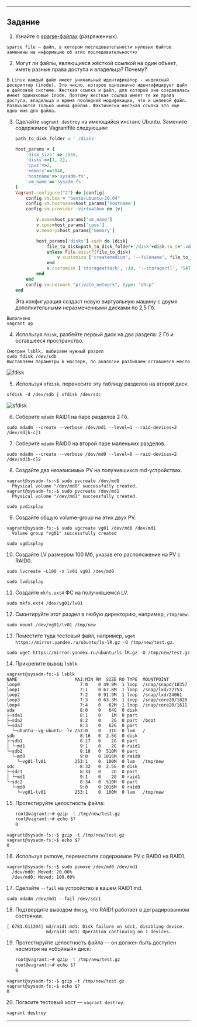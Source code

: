 ------

## Задание

1. Узнайте о [sparse-файлах](https://ru.wikipedia.org/wiki/%D0%A0%D0%B0%D0%B7%D1%80%D0%B5%D0%B6%D1%91%D0%BD%D0%BD%D1%8B%D0%B9_%D1%84%D0%B0%D0%B9%D0%BB) (разряженных).
```
sparse file — файл, в котором последовательности нулевых байтов заменены на информацию об этих последовательностях
```

2. Могут ли файлы, являющиеся жёсткой ссылкой на один объект, иметь разные права доступа и владельца? Почему?
```
В Linux каждый файл имеет уникальный идентификатор - индексный дескриптор (inode). Это число, которое однозначно идентифицирует файл в файловой системе. Жесткая ссылка и файл, для которой она создавалась имеют одинаковые inode. Поэтому жесткая ссылка имеет те же права доступа, владельца и время последней модификации, что и целевой файл. Различаются только имена файлов. Фактически жесткая ссылка это еще одно имя для файла.
```

3. Сделайте `vagrant destroy` на имеющийся инстанс Ubuntu. Замените содержимое Vagrantfile следующим:

    ```ruby
    path_to_disk_folder = './disks'

    host_params = {
        'disk_size' => 2560,
        'disks'=>[1, 2],
        'cpus'=>2,
        'memory'=>2048,
        'hostname'=>'sysadm-fs',
        'vm_name'=>'sysadm-fs'
    }
    Vagrant.configure("2") do |config|
        config.vm.box = "bento/ubuntu-20.04"
        config.vm.hostname=host_params['hostname']
        config.vm.provider :virtualbox do |v|

            v.name=host_params['vm_name']
            v.cpus=host_params['cpus']
            v.memory=host_params['memory']

            host_params['disks'].each do |disk|
                file_to_disk=path_to_disk_folder+'/disk'+disk.to_s+'.vdi'
                unless File.exist?(file_to_disk)
                    v.customize ['createmedium', '--filename', file_to_disk, '--size', host_params['disk_size']]
                end
                v.customize ['storageattach', :id, '--storagectl', 'SATA Controller', '--port', disk.to_s, '--device', 0, '--type', 'hdd', '--medium', file_to_disk]
            end
        end
        config.vm.network "private_network", type: "dhcp"
    end
    ```

    Эта конфигурация создаст новую виртуальную машину с двумя дополнительными неразмеченными дисками по 2,5 Гб.
```
Выполнено
vagrant up
```

4. Используя `fdisk`, разбейте первый диск на два раздела: 2 Гб и оставшееся пространство.
```
Смотрим lsblk, выбираем нужный раздел
sudo fdisk /dev/sdb
Выставляем параметры в мастере, по аналогии разбиваем оставшееся место
```
![fdisk](https://github.com/MaximovAA/devops_netology_term/blob/main/fdisk.jpg "Пример вывода команд")

5. Используя `sfdisk`, перенесите эту таблицу разделов на второй диск.
```
sfdisk -d /dev/sdb | sfdisk /dev/sdc
```
![sfdisk](https://github.com/MaximovAA/devops_netology_term/blob/main/sfdisk.jpg "Пример вывода команд")

6. Соберите `mdadm` RAID1 на паре разделов 2 Гб.
```
sudo mdadm --create --verbose /dev/md1 --level=1 --raid-devices=2 /dev/sd[b-c]1
```

7. Соберите `mdadm` RAID0 на второй паре маленьких разделов.
```
sudo mdadm --create --verbose /dev/md0 --level=0 --raid-devices=2 /dev/sd[b-c]2
```

8. Создайте два независимых PV на получившихся md-устройствах.
```
vagrant@sysadm-fs:~$ sudo pvcreate /dev/md0
  Physical volume "/dev/md0" successfully created.
vagrant@sysadm-fs:~$ sudo pvcreate /dev/md1
  Physical volume "/dev/md1" successfully created.
  
sudo pvdisplay
```

9. Создайте общую volume-group на этих двух PV.
```
vagrant@sysadm-fs:~$ sudo vgcreate vg01 /dev/md0 /dev/md1
  Volume group "vg01" successfully created
 
sudo vgdisplay
```

10. Создайте LV размером 100 Мб, указав его расположение на PV с RAID0.
```
sudo lvcreate -L100 -n lv01 vg01 /dev/md0

sudo lvdisplay
```

11. Создайте `mkfs.ext4` ФС на получившемся LV.
```
sudo mkfs.ext4 /dev/vg01/lv01
```

12. Смонтируйте этот раздел в любую директорию, например, `/tmp/new`.
```
sudo mount /dev/vg01/lv01 /tmp/new
```

13. Поместите туда тестовый файл, например, `wget https://mirror.yandex.ru/ubuntu/ls-lR.gz -O /tmp/new/test.gz`.
```
sudo wget https://mirror.yandex.ru/ubuntu/ls-lR.gz -O /tmp/new/test.gz
```

14. Прикрепите вывод `lsblk`.
```
vagrant@sysadm-fs:~$ lsblk
NAME                      MAJ:MIN RM  SIZE RO TYPE  MOUNTPOINT
loop0                       7:0    0 49.9M  1 loop  /snap/snapd/18357
loop1                       7:1    0 67.8M  1 loop  /snap/lxd/22753
loop2                       7:2    0 91.9M  1 loop  /snap/lxd/24061
loop3                       7:3    0 63.3M  1 loop  /snap/core20/1828
loop4                       7:4    0   62M  1 loop  /snap/core20/1611
sda                         8:0    0   64G  0 disk
├─sda1                      8:1    0    1M  0 part
├─sda2                      8:2    0    2G  0 part  /boot
└─sda3                      8:3    0   62G  0 part
  └─ubuntu--vg-ubuntu--lv 253:0    0   31G  0 lvm   /
sdb                         8:16   0  2.5G  0 disk
├─sdb1                      8:17   0    2G  0 part
│ └─md1                     9:1    0    2G  0 raid1
└─sdb2                      8:18   0  510M  0 part
  └─md0                     9:0    0 1016M  0 raid0
    └─vg01-lv01           253:1    0  100M  0 lvm   /tmp/new
sdc                         8:32   0  2.5G  0 disk
├─sdc1                      8:33   0    2G  0 part
│ └─md1                     9:1    0    2G  0 raid1
└─sdc2                      8:34   0  510M  0 part
  └─md0                     9:0    0 1016M  0 raid0
    └─vg01-lv01           253:1    0  100M  0 lvm   /tmp/new
```

15. Протестируйте целостность файла:

    ```bash
    root@vagrant:~# gzip -t /tmp/new/test.gz
    root@vagrant:~# echo $?
    0
    ```
```
vagrant@sysadm-fs:~$ gzip -t /tmp/new/test.gz
vagrant@sysadm-fs:~$ echo $?
0
```

16. Используя pvmove, переместите содержимое PV с RAID0 на RAID1.
```
vagrant@sysadm-fs:~$ sudo pvmove /dev/md0 /dev/md1
  /dev/md0: Moved: 20.00%
  /dev/md0: Moved: 100.00%
```

17. Сделайте `--fail` на устройство в вашем RAID1 md.
```
sudo mdadm /dev/md1 --fail /dev/sdc1
```

18. Подтвердите выводом `dmesg`, что RAID1 работает в деградированном состоянии.
```
[ 6781.611304] md/raid1:md1: Disk failure on sdc1, disabling device.
               md/raid1:md1: Operation continuing on 1 devices.
```

19. Протестируйте целостность файла — он должен быть доступен несмотря на «сбойный» диск:

    ```bash
    root@vagrant:~# gzip -t /tmp/new/test.gz
    root@vagrant:~# echo $?
    0
    ```
```
vagrant@sysadm-fs:~$ gzip -t /tmp/new/test.gz
vagrant@sysadm-fs:~$ echo $?
0
```

20. Погасите тестовый хост — `vagrant destroy`.
```
vagrant destroy
```

----
